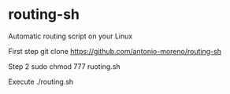 # routing-sh
Automatic routing script on your Linux  

First step git clone https://github.com/antonio-moreno/routing-sh 

Step 2 sudo chmod 777 ruoting.sh

Execute ./routing.sh
